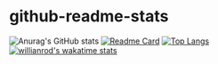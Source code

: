 # github-readme-stats
![Anurag's GitHub stats](https://github-readme-stats.vercel.app/api?username=lavprasad&show_icons=true&theme=github_dark)
[![Readme Card](https://github-readme-stats.vercel.app/api/pin/?username=lavprasad&repo=github-readme-stats)](https://github.com/lavprasad/github-readme-stats&show_owner=true)
[![Top Langs](https://github-readme-stats.vercel.app/api/top-langs/?username=lavprasad&langs_count=8)](https://github.com/lavprasad/github-readme-stats)
[![willianrod's wakatime stats](https://github-readme-stats.vercel.app/api/wakatime?username=lavprasad)](https://github.com/anuraghazra/github-readme-stats)
